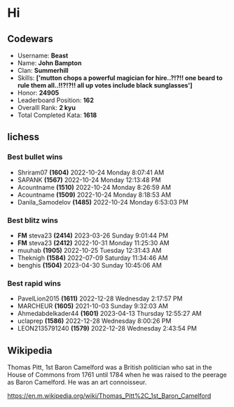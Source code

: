 # Hi

<!-- start-data -->
## Codewars

- Username: __Beast__
- Name: __John Bampton__
- Clan: __Summerhill__
- Skills: __['mutton chops a powerful magician for hire..?!?!! one beard to rule them all..!!?!?!! all up votes include black sunglasses']__
- Honor: __24905__
- Leaderboard Position: __162__
- Overalll Rank: __2 kyu__
- Total Completed Kata: __1618__

## lichess

### Best bullet wins

- Shriram07 __(1604)__ 2022-10-24 Monday 8:07:41 AM
- SAPANK __(1567)__ 2022-10-24 Monday 12:13:48 PM
- Acountname __(1510)__ 2022-10-24 Monday 8:26:59 AM
- Acountname __(1509)__ 2022-10-24 Monday 8:18:53 AM
- Danila_Samodelov __(1485)__ 2022-10-24 Monday 6:53:03 PM

### Best blitz wins

- __FM__ steva23 __(2414)__ 2023-03-26 Sunday 9:01:44 PM
- __FM__ steva23 __(2412)__ 2022-10-31 Monday 11:25:30 AM
- muuhab __(1905)__ 2022-10-25 Tuesday 12:31:43 AM
- Theknigh __(1584)__ 2022-07-09 Saturday 11:34:46 AM
- benghis __(1504)__ 2023-04-30 Sunday 10:45:06 AM

### Best rapid wins

- PavelLion2015 __(1611)__ 2022-12-28 Wednesday 2:17:57 PM
- MARCHEUR __(1605)__ 2021-10-03 Sunday 9:32:03 AM
- Ahmedabdelkader44 __(1601)__ 2023-04-13 Thursday 12:55:27 AM
- uclaprep __(1586)__ 2022-12-28 Wednesday 8:00:26 PM
- LEON2135791240 __(1579)__ 2022-12-28 Wednesday 2:43:54 PM

## Wikipedia

Thomas Pitt, 1st Baron Camelford was a British politician who sat in the House of Commons from 1761 until 1784 when he was raised to the peerage as Baron Camelford. He was an art connoisseur.

https://en.m.wikipedia.org/wiki/Thomas_Pitt%2C_1st_Baron_Camelford
